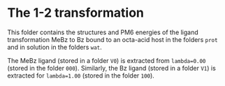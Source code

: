 # The 1-2 transformation

This folder contains the structures and PM6 energies of the ligand transformation MeBz to Bz bound to an octa-acid host in the folders `prot` and in solution in the folders `wat`.

The MeBz ligand (stored in a folder `V0`) is extracted from `lambda=0.00` (stored in the folder `000`).
Similarly, the Bz ligand (stored in a folder `V1`) is extracted for `lambda=1.00` (stored in the folder `100`).
